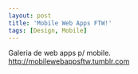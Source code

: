 ```yaml
---
layout: post
title: 'Mobile Web Apps FTW!'
tags: [Design, Mobile]
---
```


Galeria de web apps p/ mobile.<br>
<http://mobilewebappsftw.tumblr.com>
